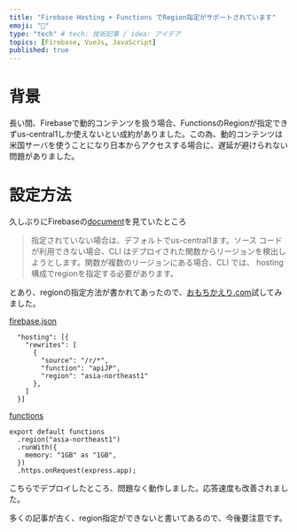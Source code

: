 ```yaml
---
title: "Firebase Hosting + Functions でRegion指定がサポートされています"
emoji: "🤖"
type: "tech" # tech: 技術記事 / idea: アイデア
topics: [Firebase, VueJs, JavaScript]
published: true
---
```



# 背景

長い間、Firebaseで動的コンテンツを扱う場合、FunctionsのRegionが指定できずus-central1しか使えないとい成約がありました。この為、動的コンテンツは米国サーバを使うことになり日本からアクセスする場合に、遅延が避けられない問題がありました。

# 設定方法

久しぶりにFirebaseの[document](https://firebase.google.com/docs/hosting/functions)を見ていたところ


> 指定されていない場合は、デフォルトでus-central1ます。ソース コードが利用できない場合、CLI はデプロイされた関数からリージョンを検出しようとします。関数が複数のリージョンにある場合、CLI では、 hosting構成でregionを指定する必要があります。


とあり、regionの指定方法が書かれてあったので、[おもちかえり.com](https://omochikaeri.com/)試してみました。

[firebase.json](https://github.com/Nakajima-Foundation/ownplate/blob/master/firebase.json)

```
  "hosting": [{
    "rewrites": [
      {
        "source": "/r/*",
        "function": "apiJP",
        "region": "asia-northeast1"
      },
    ]
  }]
```

[functions](https://github.com/Nakajima-Foundation/ownplate/blob/master/functions/src/wrappers/apiJP.ts)
```
export default functions
  .region("asia-northeast1")
  .runWith({
    memory: "1GB" as "1GB",
  })
  .https.onRequest(express.app);

```

こちらでデプロイしたところ、問題なく動作しました。応答速度も改善されました。

多くの記事が古く、region指定ができないと書いてあるので、今後要注意です。

